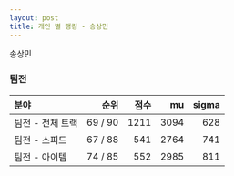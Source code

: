 ```yaml
---
layout: post
title: 개인 별 랭킹 - 송상민
---
```


송상민


### 팀전

| 분야 | 순위 | 점수 | mu | sigma |
|:---|---:|---:|---:|---:|
| 팀전 - 전체 트랙 | 69 / 90 | 1211 | 3094 | 628 |
| 팀전 - 스피드 | 67 / 88 | 541 | 2764 | 741 |
| 팀전 - 아이템 | 74 / 85 | 552 | 2985 | 811 |
